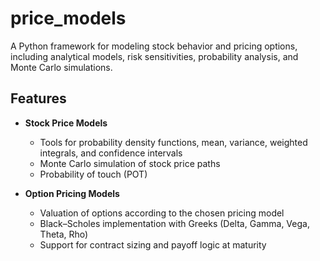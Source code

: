 # price_models

A Python framework for modeling stock behavior and pricing options, including analytical models, risk sensitivities, probability analysis, and Monte Carlo simulations.

## Features

- **Stock Price Models**
  - Tools for probability density functions, mean, variance, weighted integrals, and confidence intervals
  - Monte Carlo simulation of stock price paths
  - Probability of touch (POT)

- **Option Pricing Models**
  - Valuation of options according to the chosen pricing model
  - Black–Scholes implementation with Greeks (Delta, Gamma, Vega, Theta, Rho)
  - Support for contract sizing and payoff logic at maturity



